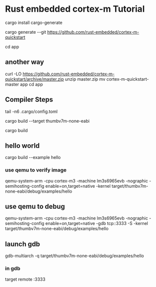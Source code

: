#  Rust embedded cortex-m Tutorial 

cargo install cargo-generate

cargo generate --git https://github.com/rust-embedded/cortex-m-quickstart

cd app 

## another way 

curl -LO https://github.com/rust-embedded/cortex-m-quickstart/archive/master.zip
unzip master.zip
mv cortex-m-quickstart-master app
cd app

##  Compiler Steps 

tail -n6 .cargo/config.toml


cargo build --target thumbv7m-none-eabi

cargo build 

##  hello world 
cargo build --example hello

### use qemu to verify image 
qemu-system-arm -cpu cortex-m3 -machine lm3s6965evb -nographic -semihosting-config enable=on,target=native -kernel target/thumbv7m-none-eabi/debug/examples/hello


## use qemu to debug 

qemu-system-arm -cpu cortex-m3 -machine lm3s6965evb -nographic -semihosting-config enable=on,target=native -gdb tcp::3333 -S  -kernel target/thumbv7m-none-eabi/debug/examples/hello

## launch gdb 
gdb-multiarch -q target/thumbv7m-none-eabi/debug/examples/hello

### in gdb 
target remote :3333